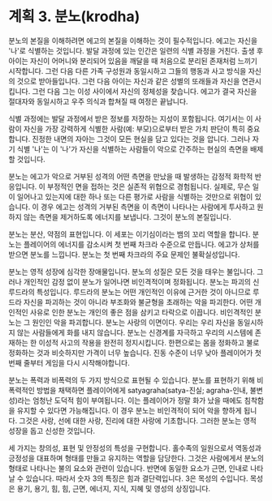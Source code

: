 # 계획 3. 분노(krodha)

분노의 본질을 이해하려면 에고의 본질을 이해하는 것이 필수적입니다. 에고는 자신을 '나'로 식별하는 것입니다. 발달 과정에 있는 인간은 일련의 식별 과정을 거친다. 출생 후 아이는 자신이 어머니와 분리되어 있음을 깨달을 때 처음으로 분리된 존재처럼 느끼기 시작합니다. 그런 다음 다른 가족 구성원과 동일시하고 그들의 행동과 사고 방식을 자신의 것으로 받아들입니다. 그런 다음 아이는 자신과 같은 성별의 또래들과 자신을 연관시킵니다. 그런 다음 그는 이성 사이에서 자신의 정체성을 찾습니다. 에고가 결국 자신을 절대자와 동일시하고 우주 의식과 합쳐질 때 여정은 끝납니다.

식별 과정에는 발달 과정에서 받은 정보를 저장하는 지성이 포함됩니다. 여기서는 이 사람이 자신을 가장 강력하게 식별한 사람(예: 부모)으로부터 받은 가치 판단이 특히 중요합니다. 진정한 내면의 자아는 그것이 모든 현실을 담고 있다는 것을 압니다. 그러나 자기 식별 '나'는 이 '나'가 자신을 식별하는 사람들이 악으로 간주하는 현실의 측면을 배제할 것입니다.

분노는 에고가 악으로 거부된 성격의 어떤 측면을 만났을 때 발생하는 감정적 화학적 반응입니다. 이 부정적인 면을 접하는 것은 실존적 위협으로 경험됩니다. 실제로, 무슨 일이 일어나고 있는지에 대한 하나 또는 다른 평가로 사람을 식별하는 것만으로 위협이 있습니다. 이 경우 에고는 성격의 거부된 측면을 이 측면이 나타나는 사람에게 투사하고 원하지 않는 측면을 제거하도록 에너지를 보냅니다. 그것이 분노의 본질입니다.

분노는 분산, 약점의 표현입니다. 이 세포는 이기심이라는 뱀의 꼬리 역할을 합니다. 분노는 플레이어의 에너지를 감소시켜 첫 번째 차크라 수준으로 만듭니다. 에고가 상처를 받으면 분노를 느낍니다. 분노는 첫 번째 차크라의 주요 문제인 불확실성입니다.

분노는 영적 성장에 심각한 장애물입니다. 분노의 성질은 모든 것을 태우는 불입니다. 그러나 개인적인 감정 없이 분노가 일어나면 비인격적이며 정화됩니다. 분노는 파괴의 신 루드라의 특성입니다. 루드라의 분노는 어떤 개인적인 이유에 근거한 것이 아니므로 루드라 자신을 파괴하는 것이 아니라 부조화와 불균형을 초래하는 악을 파괴한다. 어떤 개인적인 사유로 인한 분노는 개인의 좋은 점을 삼키고 타락으로 이끕니다. 비인격적인 분노는 그 원인인 악을 파괴합니다. 분노는 사랑의 이면이다. 우리는 우리 자신을 동일시하지 않는 사람들에게 화를 내지 않습니다. 분노는 신경계를 자극하고 우리의 시스템에 존재하는 한 이성적 사고의 작용을 완전히 정지시킵니다. 한편으로는 몸을 정화하고 불로 정화하는 것과 비슷하지만 가격이 너무 높습니다. 진동 수준이 너무 낮아 플레이어가 첫 번째 줄부터 게임을 다시 시작해야합니다.

분노는 폭력과 비폭력의 두 가지 방식으로 표현될 수 있습니다. 분노를 표현하기 위해 비폭력적인 방법을 채택하면 플레이어에게 satyagraha(satya-진실; agraha-인내, 불변성)라는 엄청난 도덕적 힘이 부여됩니다. 이는 플레이어가 정말 화가 났을 때에도 침착함을 유지할 수 있다면 가능해집니다. 이 경우 분노는 비인격적이 되어 악을 향하게 됩니다. 그것은 사랑, 선에 대한 사랑, 진리에 대한 사랑에 기초합니다. 그러한 분노는 영적 성장을 돕고 신성한 것입니다.

세 가지는 창의성, 표현 및 안정성의 특성을 구현합니다. 홀수족의 일원으로서 역동성과 긍정성을 대표하며 형태를 만들고 유지하는 역할을 담당한다. 그것은 사람에게서 분노의 형태로 나타나는 불의 요소와 관련이 있습니다. 반면에 동일한 요소가 근면, 인내로 나타날 수 있습니다. 따라서 숫자 3의 특징은 힘과 결단력입니다. 3은 목성의 수입니다. 목성은 용기, 용기, 힘, 힘, 근면, 에너지, 지식, 지혜 및 영성의 상징입니다.
